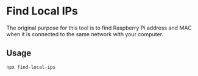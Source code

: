 # Find Local IPs

The original purpose for this tool is to find Raspberry Pi address and MAC when it is connected to the same network with your computer.

## Usage

```bash
npx find-local-ips
```
